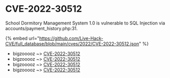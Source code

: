 # CVE-2022-30512

School Dormitory Management System 1.0 is vulnerable to SQL Injection via accounts/payment_history.php:31.

{% embed url="https://github.com/Live-Hack-CVE/full_database/blob/main/cves/2022/CVE-2022-30512.json" %}


* bigzooooz ~> [CVE-2022-30512](https://www.alice-snow.ru/2022/database/cve-2022-30512/cve-2022-30512-bigzooooz)
* bigzooooz ~> [CVE-2022-30512](https://www.alice-snow.ru/2022/database/cve-2022-30512/cve-2022-30512-bigzooooz)
* bigzooooz ~> [CVE-2022-30512](https://www.alice-snow.ru/2022/database/cve-2022-30512/cve-2022-30512-bigzooooz)
* bigzooooz ~> [CVE-2022-30512](https://www.alice-snow.ru/2022/database/cve-2022-30512/cve-2022-30512-bigzooooz)